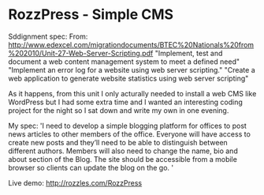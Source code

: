 RozzPress - Simple CMS
======================
Sddignment spec: 
From: http://www.edexcel.com/migrationdocuments/BTEC%20Nationals%20from%202010/Unit-27-Web-Server-Scripting.pdf
"Implement, test and document a web content management system to meet a defined need" 
"Implement an error log for a website using web server scripting."
"Create a web application to generate website statistics using web server scripting"

As it happens, from this unit I only acturally needed to install a web CMS like WordPress but I had some extra time
and I wanted an interesting coding project for the night so I sat down and write my own in one evening.

My spec: 'I need to develop a simple blogging platform for offices to post news articles to other members of the office. Everyone will have access to create new posts and they’ll need to be able to distinguish between different authors. Members will also need to change the name, bio and about section of the Blog. The site should be accessible from a mobile browser so clients can update the blog on the go. '

Live demo: 
http://rozzles.com/RozzPress
